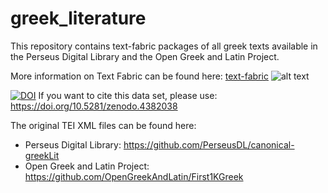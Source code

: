 # greek_literature
This repository contains text-fabric packages of all greek texts available in the Perseus Digital Library and the Open Greek and Latin Project.

More information on Text Fabric can be found here: [text-fabric](https://github.com/annotation/text-fabric) ![alt text](https://github.com/annotation/text-fabric/blob/master//docs/images/tf-small.png?raw=true)

[![DOI](https://zenodo.org/badge/DOI/10.5281/zenodo.4382039.svg)](https://doi.org/10.5281/zenodo.4382039)
If you want to cite this data set, please use: https://doi.org/10.5281/zenodo.4382038

The original TEI XML files can be found here:
- Perseus Digital Library: https://github.com/PerseusDL/canonical-greekLit
- Open Greek and Latin Project: https://github.com/OpenGreekAndLatin/First1KGreek
